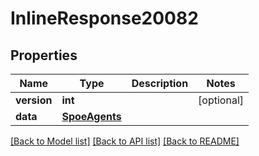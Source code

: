 # InlineResponse20082

## Properties
Name | Type | Description | Notes
------------ | ------------- | ------------- | -------------
**version** | **int** |  | [optional] 
**data** | [**SpoeAgents**](SpoeAgents.md) |  | 

[[Back to Model list]](../README.md#documentation-for-models) [[Back to API list]](../README.md#documentation-for-api-endpoints) [[Back to README]](../README.md)

